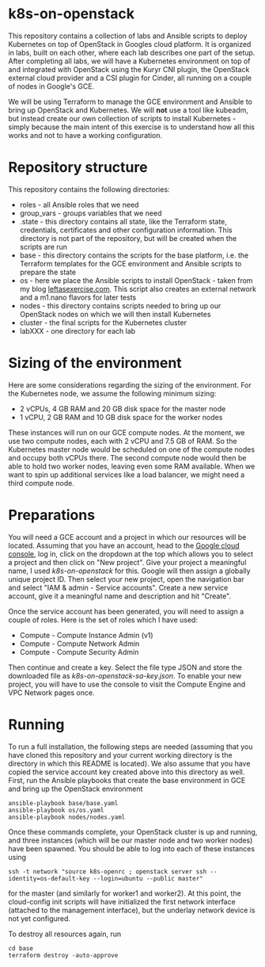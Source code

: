 # k8s-on-openstack

This repository contains a collection of labs and Ansible scripts to deploy Kubernetes on top of OpenStack in Googles cloud platform. It is organized in labs, built on each other, where each lab describes one part of the setup. After completing all labs, we will have a Kubernetes environment on top of and integrated with OpenStack using the Kuryr CNI plugin, the OpenStack external cloud provider and a CSI plugin for Cinder, all running on a couple of nodes in Google's GCE.

We will be using Terraform to manage the GCE environment and Ansible to bring up OpenStack and Kubernetes. We will **not** use a tool like kubeadm, but instead create our own collection of scripts to install Kubernetes - simply because the main intent of this exercise is to understand how all this works and not to have a working configuration.

# Repository structure

This repository contains the following directories:

* roles - all Ansible roles that we need
* group_vars - groups variables that we need
* .state - this directory contains all state, like the Terraform state, credentials, certificates and other configuration information. This directory is not part of the repository, but will be created when the scripts are run
* base - this directory contains the scripts for the base platform, i.e. the Terraform templates for the GCE environment and Ansible scripts to prepare the state
* os - here we place the Ansible scripts to install OpenStack - taken from my blog [leftasexercise.com](https://leftasexercise.com/2020/01/20/q-running-your-own-cloud-with-openstack-overview/). This script also creates an external network and a m1.nano flavors for later tests
* nodes - this directory contains scripts needed to bring up our OpenStack nodes on which we will then install Kubernetes
* cluster - the final scripts for the Kubernetes cluster
* labXXX - one directory for each lab


# Sizing of the environment

Here are some considerations regarding the sizing of the environment. For the Kubernetes node, we assume the following minimum sizing:

* 2 vCPUs, 4 GB RAM and 20 GB disk space for the master node
* 1 vCPU, 2 GB RAM and 10 GB disk space for the worker nodes

These instances will run on our GCE compute nodes. At the moment, we use two compute nodes, each with 2 vCPU and 7.5 GB of RAM. So the Kubernetes master node would be scheduled on one of the compute nodes and occupy both vCPUs there. The second compute node would then be able to hold two worker nodes, leaving even some RAM available. When we want to spin up additional services like a load balancer, we might need a third compute node. 


# Preparations

You will need a GCE account and a project in which our resources will be located. Assuming that you have an account, head to the [Google cloud console](https://console.cloud.google.com/), log in, click on the dropdown at the top which allows you to select a project and then click on "New project". Give your project a meaningful name, I used *k8s-on-openstack* for this. Google will then assign a globally unique project ID. Then select your new project, open the navigation bar and select "IAM & admin - Service accounts". Create a new service account, give it a meaningful name and description and hit "Create". 

Once the service account has been generated, you will need to assign a couple of roles. Here is the set of roles which I have used:

* Compute - Compute Instance Admin (v1)
* Compute - Compute Network Admin
* Compute - Compute Security Admin

Then continue and create a key. Select the file type JSON and store the downloaded file as *k8s-on-openstack-sa-key.json*. To enable your new project, you will have to use the console to visit the Compute Engine and VPC Network pages once. 

# Running 

To run a full installation, the following steps are needed (assuming that you have cloned this repository and your current working directory is the directory in which this README is located). We also assume that you have copied the service account key created above into this directory as well. First, run the Ansible playbooks that create the base environment in GCE and bring up the OpenStack environment 

```
ansible-playbook base/base.yaml
ansible-playbook os/os.yaml
ansible-playbook nodes/nodes.yaml
```

Once these commands complete, your OpenStack cluster is up and running, and three instances (which will be our master node and two worker nodes) have been spawned. You should be able to log into each of these instances using

```
ssh -t network "source k8s-openrc ; openstack server ssh --identity=os-default-key --login=ubuntu --public master"
```

for the master (and similarly for worker1 and worker2). At this point, the cloud-config init scripts will have initialized the first network interface (attached to the management interface), but the underlay network device is not yet configured. 


To destroy all resources again, run

```
cd base
terraform destroy -auto-approve
```




